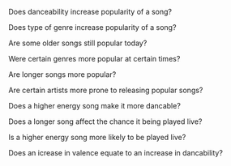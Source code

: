 Does danceability increase popularity of a song?

Does type of genre increase popularity of a song?

Are some older songs still popular today?

Were certain genres more popular at certain times?

Are longer songs more popular?

Are certain artists more prone to releasing popular songs?

Does a higher energy song make it more dancable?

Does a longer song affect the chance it being played live?

Is a higher energy song more likely to be played live?

Does an icrease in valence equate to an increase in dancability?

